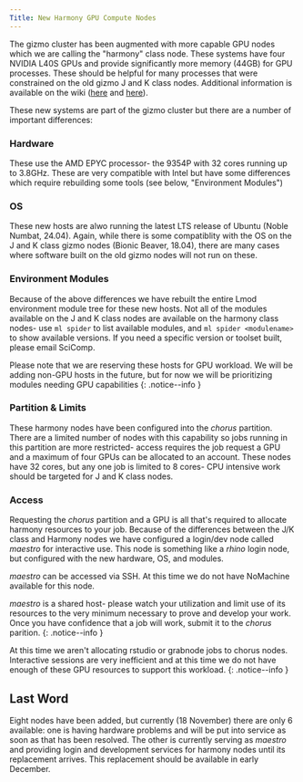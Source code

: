 ```yaml
---
Title: New Harmony GPU Compute Nodes
---
```


The gizmo cluster has been augmented with more capable GPU nodes which we are calling the "harmony" class node.  These systems have four NVIDIA L40S GPUs and provide significantly more memory (44GB) for GPU processes.  These should be helpful for many processes that were constrained on the old gizmo J and K class nodes.  Additional information is available on the wiki ([here](/scicomputing/compute_gpu) and [here](/scicomputing/compute_platforms)).

These new systems are part of the gizmo cluster but there are a number of important differences:

### Hardware

These use the AMD EPYC processor- the 9354P with 32 cores running up to 3.8GHz.  These are very compatible with Intel but have some differences which require rebuilding some tools (see below, "Environment Modules")

### OS

These new hosts are alwo running the latest LTS release of Ubuntu (Noble Numbat, 24.04).  Again, while there is some compatiblity with the OS on the J and K class gizmo nodes (Bionic Beaver, 18.04), there are many cases where software built on the old gizmo nodes will not run on these.

### Environment Modules

Because of the above differences we have rebuilt the entire Lmod environment module tree for these new hosts.  Not all of the modules available on the J and K class nodes are available on the harmony class nodes- use `ml spider` to list available modules, and `ml spider <modulename>` to show available versions.  If you need a specific version or toolset built, please email SciComp.

Please note that we are reserving these hosts for GPU workload.  We will be adding non-GPU hosts in the future, but for now we will be prioritizing modules needing GPU capabilities
{: .notice--info }

### Partition & Limits

These harmony nodes have been configured into the _chorus_ partition.  There are a limited number of nodes with this capability so jobs running in this partition are more restricted- access requires the job request a GPU and a maximum of four GPUs can be allocated to an account.  These nodes have 32 cores, but any one job is limited to 8 cores- CPU intensive work should be targeted for J and K class nodes.

### Access

Requesting the _chorus_ partition and a GPU is all that's required to allocate harmony resources to your job.  Because of the differences between the J/K class and Harmony nodes we have configured a login/dev node called _maestro_ for interactive use.  This node is something like a _rhino_ login node, but configured with the new hardware, OS, and modules.

_maestro_ can be accessed via SSH.  At this time we do not have NoMachine available for this node.

_maestro_ is a shared host- please watch your utilization and limit use of its resources to the very minimum necessary to prove and develop your work.  Once you have confidence that a job will work, submit it to the _chorus_ parition.
{: .notice--info }

At this time we aren't allocating rstudio or grabnode jobs to chorus nodes.  Interactive sessions are very inefficient and at this time we do not have enough of these GPU resources to support this workload.
{: .notice--info }

## Last Word

Eight nodes have been added, but currently (18 November) there are only 6 available: one is having hardware problems and will be put into service as soon as that has been resolved.  The other is currently serving as _maestro_ and providing login and development services for harmony nodes until its replacement arrives.  This replacement should be available in early December.
